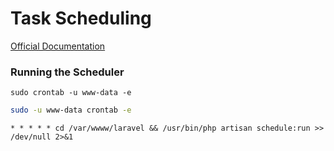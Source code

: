 # Task Scheduling

[Official Documentation](https://laravel.com/docs/scheduling)

### Running the Scheduler

```shell
sudo crontab -u www-data -e
```

```bash
sudo -u www-data crontab -e
```

```
* * * * * cd /var/wwww/laravel && /usr/bin/php artisan schedule:run >> /dev/null 2>&1
```
